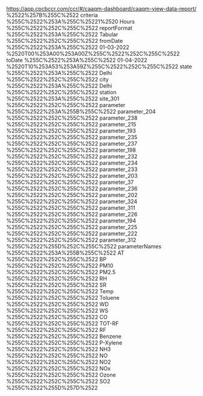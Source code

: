 https://app.cpcbccr.com/ccr/#/caaqm-dashboard/caaqm-view-data-report/
%2522%257B%255C%2522
criteria
%255C%2522%253A%255C%25221%2520
Hours
%255C%2522%252C%255C%2522
reportFormat
%255C%2522%253A%255C%2522
Tabular
%255C%2522%252C%255C%2522
fromDate
%255C%2522%253A%255C%2522
01-03-2022
%2520T00%253A00%253A00Z%255C%2522%252C%255C%2522
toDate
%255C%2522%253A%255C%2522
01-04-2022
%2520T10%253A53%253A59Z%255C%2522%252C%255C%2522
state
%255C%2522%253A%255C%2522
Delhi
%255C%2522%252C%255C%2522
city
%255C%2522%253A%255C%2522
Delhi
%255C%2522%252C%255C%2522
station
%255C%2522%253A%255C%2522
site_301
%255C%2522%252C%255C%2522
parameter
%255C%2522%253A%255B%255C%2522
parameter_204
%255C%2522%252C%255C%2522
parameter_238
%255C%2522%252C%255C%2522
parameter_215
%255C%2522%252C%255C%2522
parameter_193
%255C%2522%252C%255C%2522
parameter_235
%255C%2522%252C%255C%2522
parameter_237
%255C%2522%252C%255C%2522
parameter_198
%255C%2522%252C%255C%2522
parameter_232
%255C%2522%252C%255C%2522
parameter_234
%255C%2522%252C%255C%2522
parameter_233
%255C%2522%252C%255C%2522
parameter_203
%255C%2522%252C%255C%2522
parameter_37
%255C%2522%252C%255C%2522
parameter_236
%255C%2522%252C%255C%2522
parameter_202
%255C%2522%252C%255C%2522
parameter_324
%255C%2522%252C%255C%2522
parameter_311
%255C%2522%252C%255C%2522
parameter_226
%255C%2522%252C%255C%2522
parameter_194
%255C%2522%252C%255C%2522
parameter_225
%255C%2522%252C%255C%2522
parameter_222
%255C%2522%252C%255C%2522
parameter_312
%255C%2522%255D%252C%255C%2522
parameterNames
%255C%2522%253A%255B%255C%2522
AT
%255C%2522%252C%255C%2522
BP
%255C%2522%252C%255C%2522
PM10
%255C%2522%252C%255C%2522
PM2.5
%255C%2522%252C%255C%2522
RH
%255C%2522%252C%255C%2522
SR
%255C%2522%252C%255C%2522
Temp
%255C%2522%252C%255C%2522
Toluene
%255C%2522%252C%255C%2522
WD
%255C%2522%252C%255C%2522
WS
%255C%2522%252C%255C%2522
CO
%255C%2522%252C%255C%2522
TOT-RF
%255C%2522%252C%255C%2522
RF
%255C%2522%252C%255C%2522
Benzene
%255C%2522%252C%255C%2522
P-Xylene
%255C%2522%252C%255C%2522
NH3
%255C%2522%252C%255C%2522
NO
%255C%2522%252C%255C%2522
NO2
%255C%2522%252C%255C%2522
NOx
%255C%2522%252C%255C%2522
Ozone
%255C%2522%252C%255C%2522
SO2
%255C%2522%255D%257D%2522